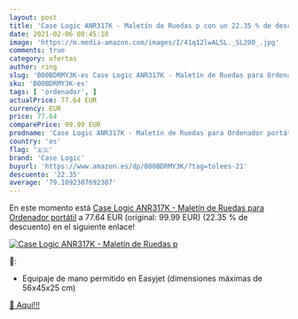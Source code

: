 ```yaml
---
layout: post
title: 'Case Logic ANR317K - Maletín de Ruedas p con un 22.35 % de descuento'
date: 2021-02-06 00:45:18
image: 'https://m.media-amazon.com/images/I/41q12lwALSL._SL200_.jpg'
comments: true
category: ofertas
author: ring
slug: 'B00BDRMY3K-es Case Logic ANR317K - Maletín de Ruedas para Ordenador...'
sku: 'B00BDRMY3K-es'
tags: [ 'ordenador', ]
actualPrice: 77.64 EUR
currency: EUR
price: 77.64
comparePrice: 99.99 EUR
prodname: 'Case Logic ANR317K - Maletín de Ruedas para Ordenador portátil'
country: 'es'
flag: '🇪🇸'
brand: 'Case Logic'
buyurl: 'https://www.amazon.es/dp/B00BDRMY3K/?tag=tolees-21'
descuento: '22.35'
average: '79.1092307692307'
---
```


En este momento está [Case Logic ANR317K - Maletín de Ruedas para Ordenador portátil](https://www.amazon.es/dp/B00BDRMY3K/?tag=tolees-21) a 77.64 EUR (original: 99.99 EUR) (22.35 %  de descuento) en el siguiente enlace!

[![Case Logic ANR317K - Maletín de Ruedas p](https://m.media-amazon.com/images/I/41q12lwALSL._SL200_.jpg)](https://www.amazon.es/dp/B00BDRMY3K/?tag=tolees-21)

🔎:

- Equipaje de mano permitido en Easyjet (dimensiones máximas de 56x45x25 cm)

[🛒 Aquí!!!](https://www.amazon.es/dp/B00BDRMY3K/?tag=tolees-21)
